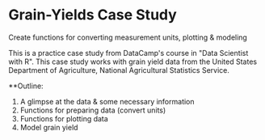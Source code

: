 # Grain-Yields Case Study
Create functions for converting measurement units, plotting &amp; modeling

This is a practice case study from DataCamp's course in "Data Scientist with R". This case study works with grain yield data from the United States Department of Agriculture, National Agricultural Statistics Service.

**Outline:

  1. A glimpse at the data & some necessary information
  2. Functions for preparing data (convert units)
  3. Functions for plotting data
  4. Model grain yield
